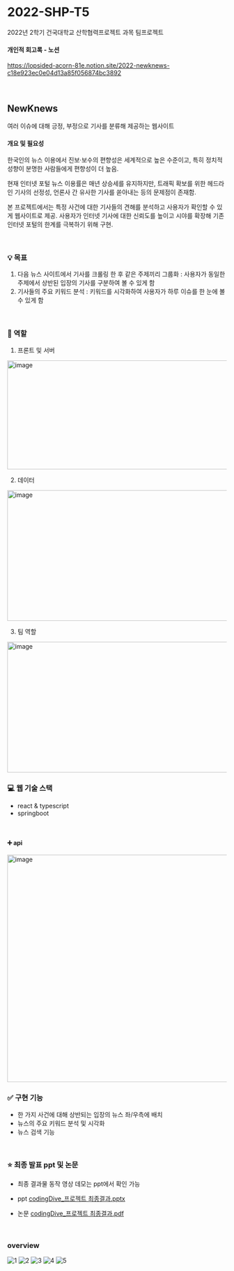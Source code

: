 # 2022-SHP-T5

2022년 2학기 건국대학교 산학협력프로젝트 과목 팀프로젝트

#### 개인적 회고록 - 노션

https://lopsided-acorn-81e.notion.site/2022-newknews-c18e923ec0e04d13a85f056874bc3892

<br>

## NewKnews

여러 이슈에 대해 긍정, 부정으로 기사를 분류해 제공하는 웹사이트

#### 개요 및 필요성

한국인의 뉴스 이용에서 진보·보수의 편향성은 세계적으로 높은 수준이고, 특히 정치적 성향이 분명한 사람들에게 편향성이 더 높음.

현재 인터넷 포털 뉴스 이용률은 매년 상승세를 유지하지만, 트래픽 확보를 위한 헤드라인 기사의 선정성, 언론사 간 유사한 기사를 쏟아내는 등의 문제점이 존재함.

본 프로젝트에서는 특정 사건에 대한 기사들의 견해를 분석하고 사용자가 확인할 수 있게 웹사이트로 제공. 
사용자가 인터넷 기사에 대한 신뢰도를 높이고 시야를 확장해 기존 인터넷 포털의 한계를 극복하기 위해 구현.

<Br>

### 💡 목표

1. 다음 뉴스 사이트에서 기사를 크롤링 한 후 같은 주제끼리 그룹화
  : 사용자가 동일한 주제에서 상반된 입장의 기사를 구분하여 볼 수 있게 함
2. 기사들의 주요 키워드 분석
  : 키워드를 시각화하여 사용자가 하루 이슈를 한 눈에 볼 수 있게 함
  
 <Br>
  
### 🔎 역할

1. 프론트 및 서버
<img  alt="image" src="https://user-images.githubusercontent.com/81572478/209095732-aaa0861b-a1ab-44b2-897c-63f56add77b1.png" width="600" height="250">

2. 데이터
<img  alt="image" src="https://user-images.githubusercontent.com/81572478/209095408-451f8f58-b000-4ef6-ba20-e7dd4e762ae5.png"  width="600" height="300">


3. 팀 역할
<img alt="image" src="https://user-images.githubusercontent.com/81572478/209095642-82147749-569d-4bbf-9eec-9079d9dfa15a.png" width="600" height="300">

<br>


### 💻 웹 기술 스택

- react & typescript
- springboot

<Br>

#### ➕ api 
<img width="522" alt="image" src="https://user-images.githubusercontent.com/81572478/209113005-fceac708-9ad5-459e-897d-fc1b1db10102.png">

<br>

### ✅ 구현 기능

- 한 가지 사건에 대해 상반되는 입장의 뉴스 좌/우측에 배치
- 뉴스의 주요 키워드 분석 및 시각화
- 뉴스 검색 기능


<Br>

### ⭐ 최종 발표 ppt 및 논문

- 최종 결과물 동작 영상 데모는 ppt에서 확인 가능

- ppt
[codingDive_프로젝트 최종결과.pptx](https://github.com/zeunxx/2022-SHP-T5/files/10999682/codingDive_.pptx)

- 논문
[codingDive_프로젝트 최종결과.pdf](https://github.com/zeunxx/2022-SHP-T5/files/10285551/codingDive_.pdf)

<Br>

### overview
![1](https://user-images.githubusercontent.com/81572478/209101135-23388fa2-fed6-400a-8847-ce6f52345c9a.jpg)
![2](https://user-images.githubusercontent.com/81572478/209101141-a85ca9a2-08e9-464c-9e1c-a97e06d0fb65.jpg)
![3](https://user-images.githubusercontent.com/81572478/209101145-9cc3a428-6a3c-4b0c-9fe8-e1505ab69c50.jpg)
![4](https://user-images.githubusercontent.com/81572478/209101153-378ae44c-5aeb-46e2-8275-70739beaad41.jpg)
![5](https://user-images.githubusercontent.com/81572478/209101158-dbd50c2f-8d63-45bd-b87d-eff805597275.jpg)



<br>


